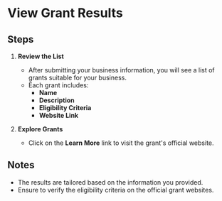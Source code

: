 # View Grant Results

## Steps

1. **Review the List**
   - After submitting your business information, you will see a list of grants suitable for your business.
   - Each grant includes:
     - **Name**
     - **Description**
     - **Eligibility Criteria**
     - **Website Link**

2. **Explore Grants**
   - Click on the **Learn More** link to visit the grant's official website.

## Notes

- The results are tailored based on the information you provided.
- Ensure to verify the eligibility criteria on the official grant websites.
